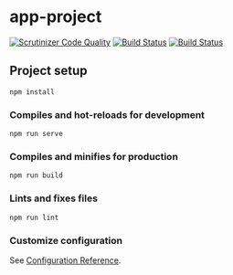 # app-project

[![Scrutinizer Code Quality](https://scrutinizer-ci.com/g/ollebergkvist/jsframework-project-frontend/badges/quality-score.png?b=main)](https://scrutinizer-ci.com/g/ollebergkvist/jsframework-project-frontend/?branch=main)
[![Build Status](https://scrutinizer-ci.com/g/ollebergkvist/jsframework-project-frontend/badges/build.png?b=main)](https://scrutinizer-ci.com/g/ollebergkvist/jsframework-project-frontend/build-status/main)
[![Build Status](https://travis-ci.com/ollebergkvist/jsframework-project-frontend.svg?branch=main)](https://travis-ci.com/ollebergkvist/jsframework-project-frontend)

## Project setup

```
npm install
```

### Compiles and hot-reloads for development

```
npm run serve
```

### Compiles and minifies for production

```
npm run build
```

### Lints and fixes files

```
npm run lint
```

### Customize configuration

See [Configuration Reference](https://cli.vuejs.org/config/).
